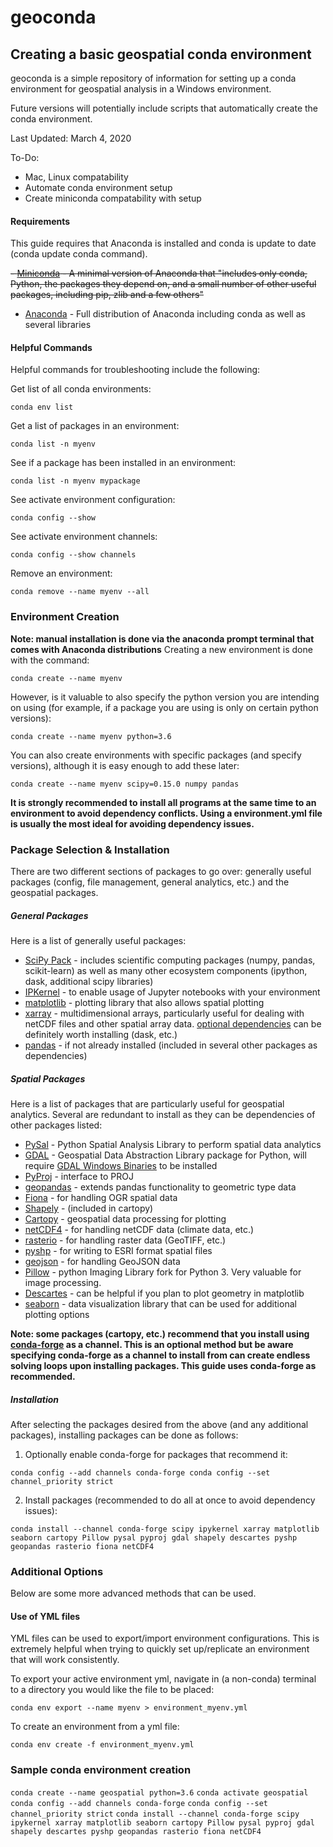 # geoconda

## Creating a basic geospatial conda environment
geoconda is a simple repository of information for setting up a conda environment for geospatial analysis in a Windows environment.

Future versions will potentially include scripts that automatically create the conda environment.

Last Updated: March 4, 2020

To-Do:
- Mac, Linux compatability
- Automate conda environment setup
- Create miniconda compatability with setup


#### Requirements
This guide requires that Anaconda is installed and conda is update to date (conda update conda command).

~~- [Miniconda](https://docs.conda.io/en/latest/miniconda.html) - A minimal version of Anaconda that "includes only conda, Python, the packages they depend on, and a small number of other useful packages, including pip, zlib and a few others"~~
- [Anaconda](https://docs.anaconda.com/anaconda/install/) - Full distribution of Anaconda including conda as well as several libraries

#### Helpful Commands
Helpful commands for troubleshooting include the following:

Get list of all conda environments:

`conda env list`

Get a list of packages in an environment:

`conda list -n myenv`

See if a package has been installed in an environment:

`conda list -n myenv mypackage`

See activate environment configuration:

`conda config --show`

See activate environment channels:

`conda config --show channels`

Remove an environment:

`conda remove --name myenv --all`

### Environment Creation
**Note: manual installation is done via the anaconda prompt terminal that comes with Anaconda distributions**
Creating a new environment is done with the command:

`conda create --name myenv`

However, is it valuable to also specify the python version you are intending on using (for example, if a package you are using is only on certain python versions):

`conda create --name myenv python=3.6`

You can also create environments with specific packages (and specify versions), although it is easy enough to add these later:

`conda create --name myenv scipy=0.15.0 numpy pandas`

**It is strongly recommended to install all programs at the same time to an environment to avoid dependency conflicts. Using a environment.yml file is usually the most ideal for avoiding dependency issues.**

### Package Selection & Installation
There are two different sections of packages to go over: generally useful packages (config, file management, general analytics, etc.) and the geospatial packages.

##### General Packages
Here is a list of generally useful packages:
- [SciPy Pack](https://anaconda.org/anaconda/scipy) - includes scientific computing packages (numpy, pandas, scikit-learn) as well as many other ecosystem components (ipython, dask, additional scipy libraries)
- [IPKernel](https://ipython.readthedocs.io/en/latest/install/kernel_install.html) - to enable usage of Jupyter notebooks with your environment
- [matplotlib](https://matplotlib.org/index.html) - plotting library that also allows spatial plotting
- [xarray](http://xarray.pydata.org/en/stable/why-xarray.html) - multidimensional arrays, particularly useful for dealing with netCDF files and other spatial array data. [optional dependencies](http://xarray.pydata.org/en/stable/installing.html) can be definitely worth installing (dask, etc.)
- [pandas](https://pandas.pydata.org/) - if not already installed (included in several other packages as dependencies)

##### Spatial Packages
Here is a list of packages that are particularly useful for geospatial analytics. Several are redundant to install as they can be dependencies of other packages listed:
- [PySal](https://pysal.org/) - Python Spatial Analysis Library to perform spatial data analytics
- [GDAL](https://pypi.org/project/GDAL/) - Geospatial Data Abstraction Library package for Python, will require [GDAL Windows Binaries](http://www.gisinternals.com/) to be installed
- [PyProj](https://github.com/pyproj4/pyproj) - interface to PROJ
- [geopandas](https://geopandas.org/) - extends pandas functionality to geometric type data
- [Fiona](https://pypi.org/project/Fiona/) - for handling OGR spatial data
- [Shapely](https://shapely.readthedocs.io/en/latest/) -  (included in cartopy)
- [Cartopy](https://scitools.org.uk/cartopy/docs/latest/) - geospatial data processing for plotting
- [netCDF4](https://unidata.github.io/netcdf4-python/netCDF4/index.html) - for handling netCDF data (climate data, etc.)
- [rasterio](https://github.com/mapbox/rasterio) - for handling raster data (GeoTIFF, etc.)
- [pyshp](https://github.com/GeospatialPython/pyshp) - for writing to ESRI format spatial files
- [geojson](https://github.com/jazzband/geojson) - for handling GeoJSON data
- [Pillow](https://python-pillow.org/) - python Imaging Library fork for Python 3. Very valuable for image processing.
- [Descartes](https://pypi.org/project/descartes/) - can be helpful if you plan to plot geometry in matplotlib
- [seaborn](http://seaborn.pydata.org/) - data visualization library that can be used for additional plotting options

**Note: some packages (cartopy, etc.) recommend that you install using [conda-forge](https://conda-forge.org/docs/user/introduction.html) as a channel. This is an optional method but be aware specifying conda-forge as a channel to install from can create endless solving loops upon installing packages. This guide uses conda-forge as recommended.**

##### Installation

After selecting the packages desired from the above (and any additional packages), installing packages can be done as follows:

1. Optionally enable conda-forge for packages that recommend it:

`conda config --add channels conda-forge
conda config --set channel_priority strict`

2. Install packages (recommended to do all at once to avoid dependency issues):

`conda install --channel conda-forge scipy ipykernel xarray matplotlib seaborn cartopy Pillow pysal pyproj gdal shapely descartes pyshp geopandas rasterio fiona netCDF4`

### Additional Options
Below are some more advanced methods that can be used.

#### Use of YML files
YML files can be used to export/import environment configurations. This is extremely helpful when trying to quickly set up/replicate an environment that will work consistently.

To export your active environment yml, navigate in (a non-conda) terminal to a directory you would like the file to be placed:

`conda env export --name myenv > environment_myenv.yml`

To create an environment from a yml file:

`conda env create -f environment_myenv.yml`

### Sample conda environment creation
`conda create --name geospatial python=3.6`
`conda activate geospatial`
`conda config --add channels conda-forge`
`conda config --set channel_priority strict`
`conda install --channel conda-forge scipy ipykernel xarray matplotlib seaborn cartopy Pillow pysal pyproj gdal shapely descartes pyshp geopandas rasterio fiona netCDF4`
